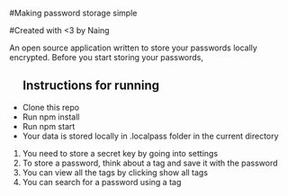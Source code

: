 #Making password storage simple

#Created with <3 by Naing 

An open source application written to store your passwords locally encrypted.
Before you start storing your passwords,
<ul>
  <h2>Instructions for running</h2>
  <li>Clone this repo</li>
  <li>Run npm install</li>
  <li>Run npm start</li>
  <li>Your data is stored locally in .localpass folder in the current directory</li>
</ul>

<ol>
  <li> You need to store a secret key by going into settings</li>
  <li> To store a password, think about a tag and save it with the password</li>
  <li> You can view all the tags by clicking show all tags</li>
  <li> You can search for a password using a tag</li>
</ol>

